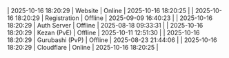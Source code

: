 | 2025-10-16 18:20:29 | Website | Online | 2025-10-16 18:20:25 |
| 2025-10-16 18:20:29 | Registration | Offline | 2025-09-09 16:40:23 |
| 2025-10-16 18:20:29 | Auth Server | Offline | 2025-08-18 09:33:31 |
| 2025-10-16 18:20:29 | Kezan (PvE) | Offline | 2025-10-11 12:51:30 |
| 2025-10-16 18:20:29 | Gurubashi (PvP) | Offline | 2025-08-23 21:44:06 |
| 2025-10-16 18:20:29 | Cloudflare | Online | 2025-10-16 18:20:25 |
